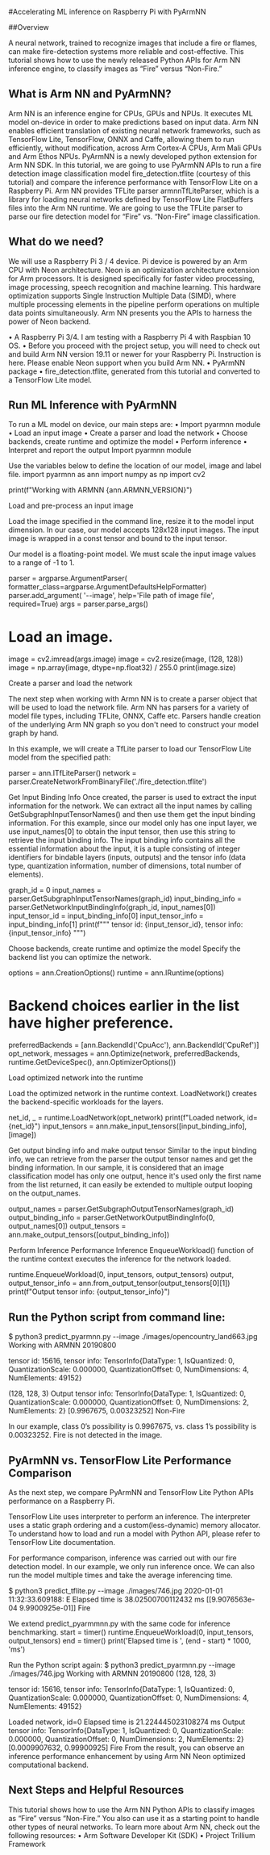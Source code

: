 #Accelerating ML inference on Raspberry Pi with PyArmNN

##Overview 

A neural network, trained to recognize images that include a fire or flames, can make fire-detection systems more reliable and cost-effective. This tutorial shows how to use the newly released Python APIs for Arm NN inference engine, to classify images as “Fire” versus “Non-Fire.”

## What is Arm NN and PyArmNN? 
Arm NN is an inference engine for CPUs, GPUs and NPUs. It executes ML model on-device in order to make predictions based on input data. Arm NN enables efficient translation of existing neural network frameworks, such as TensorFlow Lite, TensorFlow, ONNX and Caffe, allowing them to run efficiently, without modification, across Arm Cortex-A CPUs, Arm Mali GPUs and Arm Ethos NPUs.
PyArmNN is a newly developed python extension for Arm NN SDK. In this tutorial, we are going to use PyArmNN APIs to run a fire detection image classification model fire_detection.tflite (courtesy of this tutorial) and compare the inference performance with TensorFlow Lite on a Raspberry Pi. 
Arm NN provides TFLite parser armnnTfLiteParser, which is a library for loading neural networks defined by TensorFlow Lite FlatBuffers files into the Arm NN runtime. We are going to use the TFLite parser to parse our fire detection model for “Fire” vs. “Non-Fire” image classification. 

## What do we need?

We will use a Raspberry Pi 3 / 4 device. Pi device is powered by an Arm CPU with Neon architecture. Neon is an optimization architecture extension for Arm processors. It is designed specifically for faster video processing, image processing, speech recognition and machine learning. This hardware optimization supports Single Instruction Multiple Data (SIMD), where multiple processing elements in the pipeline perform operations on multiple data points simultaneously. Arm NN presents you the APIs to harness the power of Neon backend. 

•	A Raspberry Pi 3/4. I am testing with a Raspberry Pi 4 with Raspbian 10 OS. 
•	Before you proceed with the project setup, you will need to check out and build Arm NN version 19.11 or newer for your Raspberry Pi. Instruction is here. Please enable Neon support when you build Arm NN. 
•	PyArmNN package
•	fire_detection.tflite, generated from this tutorial and converted to a TensorFlow Lite model.

## Run ML Inference with PyArmNN
To run a ML model on device, our main steps are:
•	Import pyarmnn module
•	Load an input image
•	Create a parser and load the network
•	Choose backends, create runtime and optimize the model
•	Perform inference
•	Interpret and report the output
Import pyarmnn module

Use the variables below to define the location of our model, image and label file.
import pyarmnn as ann
import numpy as np
import cv2

print(f"Working with ARMNN {ann.ARMNN_VERSION}")



Load and pre-process an input image

Load the image specified in the command line, resize it to the model input dimension. In our case, our model accepts 128x128 input images. The input image is wrapped in a const tensor and bound to the input tensor. 

Our model is a floating-point model. We must scale the input image values to a range of -1 to 1.

parser = argparse.ArgumentParser(
      formatter_class=argparse.ArgumentDefaultsHelpFormatter)
parser.add_argument(
      '--image', help='File path of image file', required=True)
args = parser.parse_args()

# Load an image.
image = cv2.imread(args.image)
image = cv2.resize(image, (128, 128))
image = np.array(image, dtype=np.float32) / 255.0
print(image.size)












Create a parser and load the network

The next step when working with Armn NN is to create a parser object that will be used to load the network file. Arm NN has parsers for a variety of model file types, including TFLite, ONNX, Caffe etc. Parsers handle creation of the underlying Arm NN graph so you don't need to construct your model graph by hand. 

In this example, we will create a TfLite parser to load our TensorFlow Lite model from the specified path:

parser = ann.ITfLiteParser()
network = parser.CreateNetworkFromBinaryFile('./fire_detection.tflite')


Get Input Binding Info
Once created, the parser is used to extract the input information for the network.
We can extract all the input names by calling GetSubgraphInputTensorNames() and then use them get the input binding information. For this example, since our model only has one input layer, we use input_names[0] to obtain the input tensor, then use this string to retrieve the input binding info.
The input binding info contains all the essential information about the input, it is a tuple consisting of integer identifiers for bindable layers (inputs, outputs) and the tensor info (data type, quantization information, number of dimensions, total number of elements).

graph_id = 0
input_names = parser.GetSubgraphInputTensorNames(graph_id)
input_binding_info = parser.GetNetworkInputBindingInfo(graph_id, input_names[0])
input_tensor_id = input_binding_info[0]
input_tensor_info = input_binding_info[1]
print(f"""
tensor id: {input_tensor_id},
tensor info: {input_tensor_info}
""")






Choose backends, create runtime and optimize the model
Specify the backend list you can optimize the network.

options = ann.CreationOptions()
runtime = ann.IRuntime(options)

# Backend choices earlier in the list have higher preference.
preferredBackends = [ann.BackendId('CpuAcc'), ann.BackendId('CpuRef')]
opt_network, messages = ann.Optimize(network, preferredBackends, runtime.GetDeviceSpec(), ann.OptimizerOptions())



Load optimized network into the runtime

Load the optimized network in the runtime context. LoadNetwork() creates the backend-specific workloads for the layers. 


net_id, _ = runtime.LoadNetwork(opt_network)
print(f"Loaded network, id={net_id}")
input_tensors = ann.make_input_tensors([input_binding_info], [image])



Get output binding info and make output tensor
Similar to the input binding info, we can retrieve from the parser the output tensor names and get the binding information.
In our sample, it is considered that an image classification model has only one output, hence it's used only the first name from the list returned, it can easily be extended to multiple output looping on the output_names.

output_names = parser.GetSubgraphOutputTensorNames(graph_id)
output_binding_info = parser.GetNetworkOutputBindingInfo(0, output_names[0])
output_tensors = ann.make_output_tensors([output_binding_info])



Perform Inference
Performance Inference EnqueueWorkload() function of the runtime context executes the inference for the network loaded.

runtime.EnqueueWorkload(0, input_tensors, output_tensors)
output, output_tensor_info = ann.from_output_tensor(output_tensors[0][1])
print(f"Output tensor info: {output_tensor_info}")




## Run the Python script from command line:

$ python3 predict_pyarmnn.py --image ./images/opencountry_land663.jpg 
Working with ARMNN 20190800

tensor id: 15616, 
tensor info: TensorInfo{DataType: 1, IsQuantized: 0, QuantizationScale: 0.000000, QuantizationOffset: 0, NumDimensions: 4, NumElements: 49152}

(128, 128, 3)
Output tensor info: TensorInfo{DataType: 1, IsQuantized: 0, QuantizationScale: 0.000000, QuantizationOffset: 0, NumDimensions: 2, NumElements: 2}
[0.9967675, 0.00323252]
Non-Fire

In our example, class 0’s possibility is 0.9967675, vs. class 1’s possibility is 0.00323252. Fire is not detected in the image. 

## PyArmNN vs. TensorFlow Lite Performance Comparison

As the next step, we compare PyArmNN and TensorFlow Lite Python APIs performance on a Raspberry Pi. 

TensorFlow Lite uses interpreter to perform an inference. The interpreter uses a static graph ordering and a custom(less-dynamic) memory allocator. To understand how to load and run a model with Python API, please refer to TensorFlow Lite documentation.

For performance comparison, inference was carried out with our fire detection model. In our example, we only run inference once. We can also run the model multiple times and take the average inferencing time. 

$ python3 predict_tflite.py --image ./images/746.jpg 
2020-01-01 11:32:33.609188: E 
Elapsed time is  38.02500700112432 ms
[[9.9076563e-04 9.9900925e-01]]
Fire

We extend predict_pyarmmnn.py with the same code for inference benchmarking. 
start = timer()
runtime.EnqueueWorkload(0, input_tensors, output_tensors)
end = timer()
print('Elapsed time is ', (end - start) * 1000, 'ms')

Run the Python script again:
$ python3 predict_pyarmnn.py --image ./images/746.jpg 
Working with ARMNN 20190800
(128, 128, 3)

tensor id: 15616, 
tensor info: TensorInfo{DataType: 1, IsQuantized: 0, QuantizationScale: 0.000000, QuantizationOffset: 0, NumDimensions: 4, NumElements: 49152}

Loaded network, id=0
Elapsed time is  21.224445023108274 ms
Output tensor info: TensorInfo{DataType: 1, IsQuantized: 0, QuantizationScale: 0.000000, QuantizationOffset: 0, NumDimensions: 2, NumElements: 2}
[0.0009907632, 0.99900925]
Fire
From the result, you can observe an inference performance enhancement by using Arm NN Neon optimized computational backend.   

## Next Steps and Helpful Resources 
This tutorial shows how to use the Arm NN Python APIs to classify images as “Fire” versus “Non-Fire.” You also can use it as a starting point to handle other types of neural networks. 
To learn more about Arm NN, check out the following resources: 
•	Arm Software Developer Kit (SDK)
•	Project Trillium Framework


